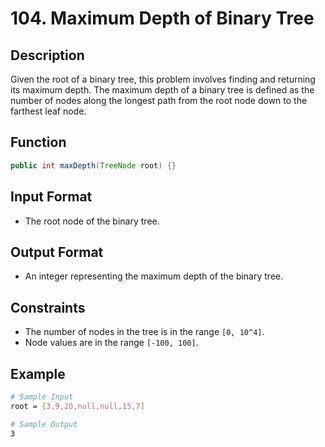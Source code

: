 # 104. Maximum Depth of Binary Tree

## Description

Given the root of a binary tree, this problem involves finding and returning its maximum depth. The maximum depth of a binary tree is defined as the number of nodes along the longest path from the root node down to the farthest leaf node.

## Function

```java
public int maxDepth(TreeNode root) {}
```

## Input Format

- The root node of the binary tree.

## Output Format

- An integer representing the maximum depth of the binary tree.

## Constraints

- The number of nodes in the tree is in the range `[0, 10^4]`.
- Node values are in the range `[-100, 100]`.

## Example

```bash
# Sample Input
root = [3,9,20,null,null,15,7]

# Sample Output
3
```
